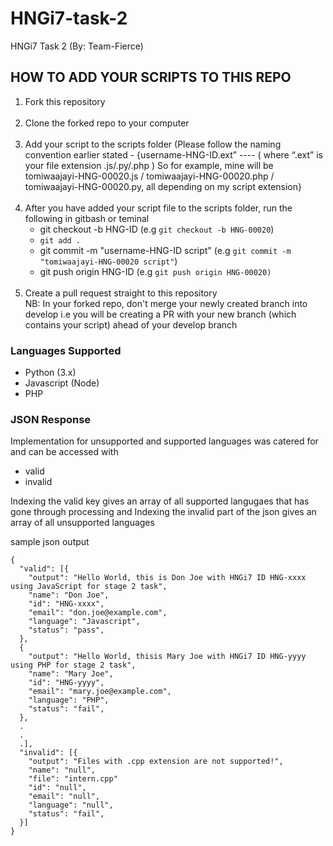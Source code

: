 # HNGi7-task-2

HNGi7 Task 2 (By: Team-Fierce)

<h2>HOW TO ADD YOUR SCRIPTS TO THIS REPO</h2>
<ol>
  <li>Fork this repository</li> <br>
  <li>Clone the forked repo to your computer</li> <br>
  <li>Add your script to the scripts folder (Please follow the naming convention earlier stated - {username-HNG-ID.ext” ---- ( where “.ext” is your file extension .js/.py/.php )
So for example, mine will be tomiwaajayi-HNG-00020.js / tomiwaajayi-HNG-00020.php / tomiwaajayi-HNG-00020.py, all depending on my script extension}</li> <br>
  <li>After you have added your script file to the scripts folder, run the following in gitbash or teminal
    <ul>
      <li>git checkout -b HNG-ID (e.g <code>git checkout -b HNG-00020</code>)</li> 
      <li><code>git add .</code></li>
      <li>git commit -m "username-HNG-ID script" (e.g <code>git commit -m "tomiwaajayi-HNG-00020 script"</code>)</li>
      <li>git push origin HNG-ID (e.g <code>git push origin HNG-00020)</code></li>
    </ul></li> <br>
  <li>Create a pull request straight to this repository <br> NB: In your forked repo, don't merge your newly created branch into develop i.e you will be creating a PR with your new branch (which contains your script) ahead of your develop branch</li>
</ol>

### Languages Supported

- Python (3.x)
- Javascript (Node)
- PHP

### JSON Response

Implementation for unsupported and supported languages was catered for and can be accessed with

- valid
- invalid

Indexing the valid key gives an array of all supported langugaes that has gone through processing and
Indexing the invalid part of the json gives an array of all unsupported languages

sample json output

```
{
  "valid": [{
    "output": "Hello World, this is Don Joe with HNGi7 ID HNG-xxxx using JavaScript for stage 2 task",
    "name": "Don Joe",
    "id": "HNG-xxxx",
    "email": "don.joe@example.com",
    "language": "Javascript",
    "status": "pass",
  },
  {
    "output": "Hello World, thisis Mary Joe with HNGi7 ID HNG-yyyy using PHP for stage 2 task",
    "name": "Mary Joe",
    "id": "HNG-yyyy",
    "email": "mary.joe@example.com",
    "language": "PHP",
    "status": "fail",
  },
  .
  .
  .],
  "invalid": [{
    "output": "Files with .cpp extension are not supported!",
    "name": "null",
    "file": "intern.cpp"
    "id": "null",
    "email": "null",
    "language": "null",
    "status": "fail",
  }]
}
```
